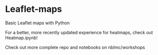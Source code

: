 # Leaflet-maps
Basic Leaflet maps with Python   

For a better, more recently updated experience for heatmaps, check out Heatmap.ipynb!

Check out more complete repo and notebooks on nblmc/workshops 

